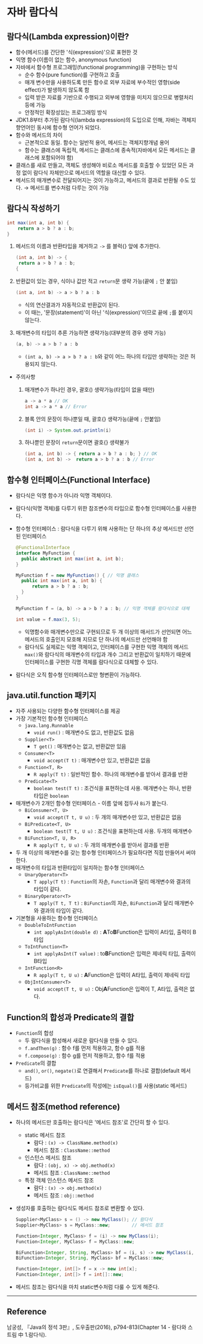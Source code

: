 # 자바 람다식

## 람다식(Lambda expression)이란?

- 함수(메서드)를 간단한 '식(expression)'으로 표현한 것
- 익명 함수(이름이 없는 함수, anonymous function)
- 자바에서 함수형 프로그래밍(functional programming)을 구현하는 방식
  - 순수 함수(pure function)를 구현하고 호출
  - 매개 변수만을 사용하도록 만든 함수로 외부 자료에 부수적인 영향(side effect)가 발생하지 않도록 함
  - 입력 받은 자료를 기반으로 수행되고 외부에 영향을 미치지 않으므로 병렬처리등에 가능
  - 안정적인 확장성있는 프로그래밍 방식
- JDK1.8부터 추가된 람다식(lambda expression)의 도입으로 인해, 자바는 객체지향언어인 동시에 함수형 언어가 되었다.
- 함수와 메서드의 차이
  - 근본적으로 동일. 함수는 일반적 용어, 메서드는 객체지향개념 용어
  - 함수는 클래스에 독립적, 메서드는 클래스에 종속적(자바에서 모든 메서드는 클래스에 포함되어야 함)
- 클래스를 새로 만들고, 객체도 생성해야 비로소 메서드를 호출할 수 있었던 모든 과정 없이 람다식 자체만으로 메서드의 역할을 대신할 수 있다.
- 메서드의 매개변수로 전달되어지는 것이 가능하고, 메서드의 결과로 반환될 수도 있다. → 메서드를 변수처럼 다루는 것이 가능

## 람다식 작성하기

```java
int max(int a, int b) {
	return a > b ? a : b;
}
```

1. 메서드의 이름과 반환타입을 제거하고 `->` 를 블럭{} 앞에 추가한다.

   ```java
   (int a, int b) -> {
   	return a > b ? a : b;
   {
   ```

2. 반환값이 있는 경우, 식이나 값만 적고 `return`문 생략 가능(끝에 `;` 안 붙임)

   ```java
   (int a, int b) -> a > b ? a : b
   ```

   - 식의 연산결과가 자동적으로 반환값이 된다.
   - 이 때는, '문장(statement)'이 아닌 '식(expression)'이므로 끝에 `;`를 붙이지 않는다.

3. 매개변수의 타입이 추론 가능하면 생략가능(대부분의 경우 생략 가능)

   ```java
   (a, b) -> a > b ? a : b
   ```

   - `(int a, b) -> a > b ? a : b`와 같이 어느 하나의 타입만 생략하는 것은 허용되지 않는다.

- 주의사항

  1. 매개변수가 하나인 경우, 괄호() 생략가능(타입이 없을 때만)

     ```java
     a -> a * a // OK
     int a -> a * a // Error
     ```

  2. 블록 안의 문장이 하나뿐일 때, 괄호{} 생략가능(끝에 `;` 안붙임)

     ```java
     (int i) -> System.out.println(i)
     ```

  3. 하나뿐인 문장이 `return`문이면 괄호{} 생략불가

     ```java
     (int a, int b) -> { return a > b ? a : b; } // OK
     (int a, int b) ->  return a > b ? a : b // Error
     ```

## 함수형 인터페이스(Functional Interface)

- 람다식은 익명 함수가 아니라 익명 객체이다.
- 람다식(익명 객체)를 다루기 위한 참조변수의 타입으로 함수형 인터페이스를 사용한다.
- 함수형 인터페이스 : 람다식을 다루기 위해 사용하는 단 하나의 추상 메서드만 선언된 인터페이스

  ```java
  @FunctionalInterface
  interface MyFunction {
  	public abstract int max(int a, int b);
  }

  MyFunction f = new MyFunction() { // 익명 클래스
  	public int max(int a, int b) {
  		return a > b ? a : b;
  	}
  }

  MyFunction f = (a, b) -> a > b ? a : b; // 익명 객체를 람다식으로 대체

  int value = f.max(3, 5);
  ```

  - 익명함수와 매개변수만으로 구현되므로 두 개 이상의 매서드가 선언되면 어느 메서드의 호출인지 모호해 지므로 단 하나의 메서드만 선언해야 함
  - 람다식도 실제로는 익명 객체이고, 인터페이스를 구현한 익명 객체의 메서드 `max()`와 람다식의 매개변수의 타입과 개수 그리고 반환값이 일치하기 때문에 인터페이스를 구현한 긱명 객체를 람다식으로 대체할 수 있다.

- 람다식은 오직 함수형 인터페이스로만 형변환이 가능하다.

## java.util.function 패키지

- 자주 사용되는 다양한 함수형 인터페이스를 제공
- 가장 기본적인 함수형 인터페이스
  - `java.lang.Runnable`
    - `void run()` : 매개변수도 없고, 반환값도 없음
  - `Supplier<T>`
    - `T get()` : 매개변수는 없고, 반환값만 있음
  - `Consumer<T>`
    - `void accept(T t)` : 매개변수만 있고, 반환값은 없음
  - `Function<T, R>`
    - `R apply(T t)` : 일반적인 함수. 하나의 매개변수를 받아서 결과를 반환
  - `Predicate<T>`
    - `boolean test(T t)` : 조건식을 표현하는데 사용. 매개변수는 하나, 반환 타입은 `boolean`
- 매개변수가 2개인 함수형 인터페이스 - 이름 앞에 접두사 `Bi`가 붙는다.
  - `BiConsumer<T, U>`
    - `void accept(T t, U u)` : 두 개의 매개변수만 있고, 반환값은 없음
  - `BiPredicate<T, U>`
    - `boolean test(T t, U u)` : 조건식을 표현하는데 사용. 두개의 매개변수
  - `BiFunction<T, U, R>`
    - `R apply(T t, U u)` : 두 개의 매개변수를 받아서 결과를 반환
- 두 개 이상의 매개변수를 갖는 함수형 인터페이스가 필요하다면 직접 만들어서 써야 한다.
- 매개변수의 타입과 반환타입이 일치하는 함수형 인터페이스
  - `UnaryOperator<T>`
    - `T apply(T t)` : `Function`의 자손, `Function`과 달리 매개변수와 결과의 타입이 같다.
  - `BinaryOperator<T>`
    - `T apply(T t, T t)` : `BiFunction`의 자손, `BiFunction`과 달리 매개변수와 결과의 타입이 같다.
- 기본형을 사용하는 함수형 인터페이스
  - `DoubleToIntFunction`
    - `int applyAsInt(double d)` : **A**To**B**Function은 입력이 A타입, 출력이 B타입
  - `ToIntFunction<T>`
    - `int applyAsInt(T value)` : to**B**Function은 입력은 제네릭 타입, 출력이 B타입
  - `IntFunction<R>`
    - `R apply(T t, U u)` : **A**Function은 입력이 A타입, 출력이 제네릭 타입
  - `ObjIntConsumer<T>`
    - `void accept(T t, U u)` : Obj**A**Function은 입력이 T, A타입, 출력은 없다.

## Function의 합성과 Predicate의 결합

- `Function`의 합성
  - 두 람다식을 합성해서 새로운 람다식을 만들 수 있다.
  - `f.andThen(g)` : 함수 f를 먼저 적용하고, 함수 g를 적용
  - `f.compose(g)` : 함수 g를 먼저 적용하고, 함수 f를 적용
- `Predicate`의 결합
  - `and()`, `or()`, `negate()`로 연결해서 `Predicate`를 하나로 결합(default 메서드)
  - 등가비교를 위한 `Predicate`의 작성에는 `isEqual()`를 사용(static 메서드)

## 메서드 참조(method reference)

- 하나의 메서드만 호출하는 람다식은 '메서드 참조'로 간단히 할 수 있다.
  - static 메서드 참조
    - 람다 : `(x) -> ClassName.method(x)`
    - 메서드 참조 : `ClassName::method`
  - 인스턴스 메서드 참조
    - 람다 : `(obj, x) -> obj.method(x)`
    - 메서드 참조 : `ClassName::method`
  - 특정 객체 인스턴스 메서드 참조
    - 람다 : `(x) -> obj.method(x)`
    - 메서드 참조 : `obj::method`
- 생성자를 호출하는 람다식도 메서드 참조로 변환할 수 있다.

  ```java
  Supplier<MyClass> s = () -> new MyClass(); // 람다식
  Supplier<MyClass> s = MyClass::new;        // 메서드 참조

  Function<Integer, MyClass> f = (i) -> new MyClass(i);
  Function<Integer, MyClass> f = MyClass::new;

  BiFunction<Integer, String, MyClass> bf = (i, s) -> new MyClass(i, s);
  BiFunction<Integer, String, MyClass> bf = MyClass::new;

  Function<Integer, int[]> f = x -> new int[x];
  Function<Integer, int[]> f = int[]::new;
  ```

- 메서드 참조는 람다식을 마치 static변수처럼 다룰 수 있게 해준다.

---

## Reference

남궁성, 『Java의 정석 3판』, 도우출판(2016), p794-813(Chapter 14 - 람다와 스트림 中 1.람다식).
